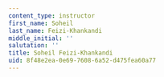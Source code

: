 ```yaml
---
content_type: instructor
first_name: Soheil
last_name: Feizi-Khankandi
middle_initial: ''
salutation: ''
title: Soheil Feizi-Khankandi
uid: 8f48e2ea-0e69-7608-6a52-d475fea60a77
---
```

